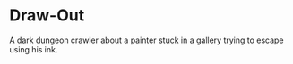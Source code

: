 # Draw-Out
A dark dungeon crawler about a painter stuck in a gallery trying to escape using his ink.
